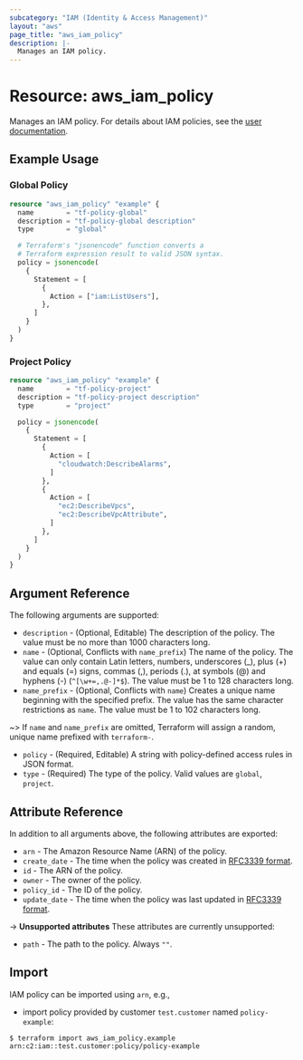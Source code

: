 ```yaml
---
subcategory: "IAM (Identity & Access Management)"
layout: "aws"
page_title: "aws_iam_policy"
description: |-
  Manages an IAM policy.
---
```


[iam-policies-and-groups]: https://docs.cloud.croc.ru/en/services/iam/policies.html
[RFC3339 format]: https://datatracker.ietf.org/doc/html/rfc3339#section-5.8

# Resource: aws_iam_policy

Manages an IAM policy. For details about IAM policies, see the [user documentation][iam-policies-and-groups].

## Example Usage

### Global Policy

```terraform
resource "aws_iam_policy" "example" {
  name        = "tf-policy-global"
  description = "tf-policy-global description"
  type        = "global"

  # Terraform's "jsonencode" function converts a
  # Terraform expression result to valid JSON syntax.
  policy = jsonencode(
    {
      Statement = [
        {
          Action = ["iam:ListUsers"],
        },
      ]
    }
  )
}
```

### Project Policy

```terraform
resource "aws_iam_policy" "example" {
  name        = "tf-policy-project"
  description = "tf-policy-project description"
  type        = "project"

  policy = jsonencode(
    {
      Statement = [
        {
          Action = [
            "cloudwatch:DescribeAlarms",
          ]
        },
        {
          Action = [
            "ec2:DescribeVpcs",
            "ec2:DescribeVpcAttribute",
          ]
        },
      ]
    }
  )
}
```

## Argument Reference

The following arguments are supported:

* `description` - (Optional, Editable) The description of the policy.
  The value must be no more than 1000 characters long.
* `name` - (Optional, Conflicts with `name_prefix`) The name of the policy. The value can only contain Latin letters, numbers, underscores (_),
  plus (+) and equals (=) signs, commas (,), periods (.), at symbols (@) and hyphens (-) (`^[\w+=,.@-]*$`).
  The value must be 1 to 128 characters long.
* `name_prefix` - (Optional, Conflicts with `name`) Creates a unique name beginning with the specified prefix.
  The value has the same character restrictions as `name`. The value must be 1 to 102 characters long.

~> If `name` and `name_prefix` are omitted, Terraform will assign a random, unique name prefixed with `terraform-`.

* `policy` - (Required, Editable) A string with policy-defined access rules in JSON format.
* `type` - (Required) The type of the policy. Valid values are `global`, `project`.

## Attribute Reference

In addition to all arguments above, the following attributes are exported:

* `arn` - The Amazon Resource Name (ARN) of the policy.
* `create_date` - The time when the policy was created in [RFC3339 format].
* `id` - The ARN of the policy.
* `owner` - The owner of the policy.
* `policy_id` - The ID of the policy.
* `update_date` - The time when the policy was last updated in [RFC3339 format].

->  **Unsupported attributes**
These attributes are currently unsupported:

* `path` - The path to the policy. Always `""`.

## Import

IAM policy can be imported using `arn`, e.g.,

* import policy provided by customer `test.customer` named `policy-example`:

```
$ terraform import aws_iam_policy.example arn:c2:iam::test.customer:policy/policy-example
```
